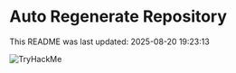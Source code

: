 # Auto Regenerate Repository

This README was last updated: 2025-08-20 19:23:13

 ![TryHackMe](https://tryhackme.com/badge/533634)